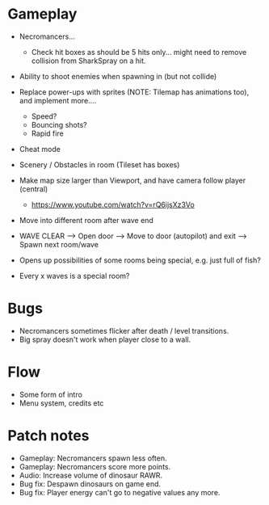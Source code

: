 # Gameplay

* Necromancers...
  * Check hit boxes as should be 5 hits only... might need to remove collision from SharkSpray on a hit.

* Ability to shoot enemies when spawning in (but not collide)
* Replace power-ups with sprites (NOTE: Tilemap has animations too), and implement more....
  * Speed?
  * Bouncing shots?
  * Rapid fire
* Cheat mode
* Scenery / Obstacles in room (Tileset has boxes)
* Make map size larger than Viewport, and have camera follow player (central)
  * https://www.youtube.com/watch?v=rQ6ijsXz3Vo

* Move into different room after wave end
* WAVE CLEAR --> Open door --> Move to door (autopilot) and exit --> Spawn next room/wave
* Opens up possibilities of some rooms being special, e.g. just full of fish?
* Every x waves is a special room?

# Bugs

* Necromancers sometimes flicker after death / level transitions.
* Big spray doesn't work when player close to a wall.

# Flow

* Some form of intro
* Menu system, credits etc

# Patch notes

* Gameplay: Necromancers spawn less often.
* Gameplay: Necromancers score more points.
* Audio: Increase volume of dinosaur RAWR.
* Bug fix: Despawn dinosaurs on game end.
* Bug fix: Player energy can't go to negative values any more.


